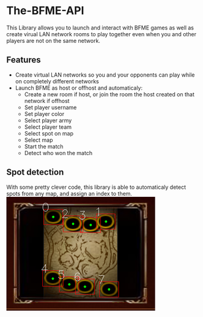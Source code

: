 # The-BFME-API
This Library allows you to launch and interact with BFME games as well as create virual LAN network rooms to play together even when you and other players are not on the same network.

## Features
- Create virtual LAN networks so you and your opponents can play while on completely different networks
- Launch BFME as host or offhost and automaticaly:
  - Create a new room if host, or join the room the host created on that network if offhost
  - Set player username
  - Set player color
  - Select player army
  - Select player team
  - Select spot on map
  - Select map
  - Start the match
  - Detect who won the match

## Spot detection
With some pretty clever code, this library is able to automaticaly detect spots from any map, and assign an index to them.
![Spot detection example image.](spots_5.png)
